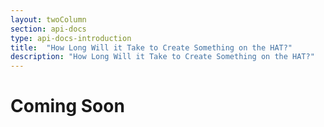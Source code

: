 ```yaml
---
layout: twoColumn
section: api-docs
type: api-docs-introduction
title:  "How Long Will it Take to Create Something on the HAT?"
description: "How Long Will it Take to Create Something on the HAT?"
---
```


# Coming Soon
